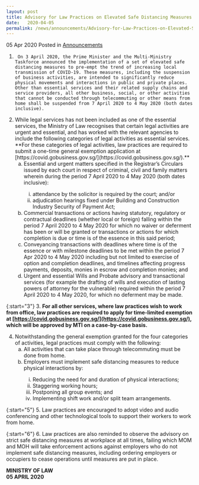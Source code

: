 ```yaml
---
layout: post
title: Advisory for Law Practices on Elevated Safe Distancing Measures
date:   2020-04-05
permalink: /news/announcements/Advisory-for-Law-Practices-on-Elevated-Safe-Distancing-Measures
---
```


05 Apr 2020 Posted in [Announcements](/news/announcements)

1.      On 3 April 2020, the Prime Minister and the Multi-Ministry Taskforce announced the implementation of a set of elevated safe distancing measures to pre-empt the trend of increasing local transmission of COVID-19. These measures, including the suspension of business activities, are intended to significantly reduce physical movements and interactions in public and private places. Other than essential services and their related supply chains and service providers, all other business, social, or other activities that cannot be conducted through telecommuting or other means from home shall be suspended from 7 April 2020 to 4 May 2020 (both dates inclusive).

<ol start="2">
<li>  While legal services has not been included as one of the essential services, the Ministry of Law recognises that certain legal activities are urgent and essential, and has worked with the relevant agencies to include the following categories of legal activities as essential services. **For these categories of legal activities, law practices are required to submit a one-time general exemption application at [https://covid.gobusiness.gov.sg/](https://covid.gobusiness.gov.sg/).**

<ol style="list-style-type: lower-alpha">
<li>  Essential and urgent matters specified in the Registrar’s Circulars issued by each court in respect of criminal, civil and family matters wherein during the period 7 April 2020 to 4 May 2020 (both dates inclusive):</li>
<ol style="list-style-type: lower-roman">
<li>attendance by the solicitor is required by the court; and/or</li>
<li>adjudication hearings fixed under Building and Construction Industry Security of Payment Act;</li>
</ol>
<li>  Commercial transactions or actions having statutory, regulatory or contractual deadlines (whether local or foreign) falling within the period 7 April 2020 to 4 May 2020 for which no waiver or deferment has been or will be granted or transactions or actions for which completion is due or time is of the essence in this said period;</li>
<li>Conveyancing transactions with deadlines where time is of the essence or with milestone deadlines to be met within the period 7 Apr 2020 to 4 May 2020 including but not limited to exercise of option and completion deadlines, and timelines affecting progress payments, deposits, monies in escrow and completion monies; and</li>
<li>Urgent and essential Wills and Probate advisory and transactional services (for example the drafting of wills and execution of lasting powers of attorney for the vulnerable) required within the period 7 April 2020 to 4 May 2020, for which no deferment may be made.</li>
</ol>
  
</li>  
</ol>

{:start="3"}
3.      **For all other services, where law practices wish to work from office, law practices are required to apply for time-limited exemption at [https://covid.gobusiness.gov.sg/](https://covid.gobusiness.gov.sg/), which will be approved by MTI on a case-by-case basis.**

<ol start="4">
<li>  Notwithstanding the general exemption granted for the four categories of activities, legal practices must comply with the following:

<ol style="list-style-type: lower-alpha">
<li>  All activities that can take place through telecommuting must be done from home.</li>
<li>  Employers must implement safe distancing measures to reduce physical interactions by:</li>
<ol style="list-style-type: lower-roman">
<li>Reducing the need for and duration of physical interactions;</li>
<li>Staggering working hours;</li>
<li>Postponing all group events; and</li>
<li>Implementing shift work and/or split team arrangements.</li>
</ol>
</ol>
  
</li>  
</ol>

{:start="5"}
5.      Law practices are encouraged to adopt video and audio conferencing and other technological tools to support their workers to work from home.

{:start="6"}
6.      Law practices are also reminded to observe the advisory on strict safe distancing measures at workplace at all times, failing which MOM and MOH will take enforcement actions against employers who do not implement safe distancing measures, including ordering employers or occupiers to cease operations until measures are put in place.


<b>MINISTRY OF LAW</b>
<br>
<b>05 APRIL 2020</b>
